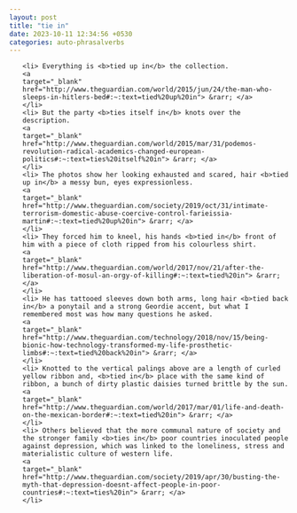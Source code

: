 ```yaml
---
layout: post
title: "tie in"
date: 2023-10-11 12:34:56 +0530
categories: auto-phrasalverbs
---
```

<ol>

    <li> Everything is <b>tied up in</b> the collection.
    <a 
    target="_blank" 
    href="http://www.theguardian.com/world/2015/jun/24/the-man-who-sleeps-in-hitlers-bed#:~:text=tied%20up%20in"> &rarr; </a>
    </li>
    <li> But the party <b>ties itself in</b> knots over the description.
    <a 
    target="_blank" 
    href="http://www.theguardian.com/world/2015/mar/31/podemos-revolution-radical-academics-changed-european-politics#:~:text=ties%20itself%20in"> &rarr; </a>
    </li>
    <li> The photos show her looking exhausted and scared, hair <b>tied up in</b> a messy bun, eyes expressionless.
    <a 
    target="_blank" 
    href="http://www.theguardian.com/society/2019/oct/31/intimate-terrorism-domestic-abuse-coercive-control-farieissia-martin#:~:text=tied%20up%20in"> &rarr; </a>
    </li>
    <li> They forced him to kneel, his hands <b>tied in</b> front of him with a piece of cloth ripped from his colourless shirt.
    <a 
    target="_blank" 
    href="http://www.theguardian.com/world/2017/nov/21/after-the-liberation-of-mosul-an-orgy-of-killing#:~:text=tied%20in"> &rarr; </a>
    </li>
    <li> He has tattooed sleeves down both arms, long hair <b>tied back in</b> a ponytail and a strong Geordie accent, but what I remembered most was how many questions he asked.
    <a 
    target="_blank" 
    href="http://www.theguardian.com/technology/2018/nov/15/being-bionic-how-technology-transformed-my-life-prosthetic-limbs#:~:text=tied%20back%20in"> &rarr; </a>
    </li>
    <li> Knotted to the vertical palings above are a length of curled yellow ribbon and, <b>tied in</b> place with the same kind of ribbon, a bunch of dirty plastic daisies turned brittle by the sun.
    <a 
    target="_blank" 
    href="http://www.theguardian.com/world/2017/mar/01/life-and-death-on-the-mexican-border#:~:text=tied%20in"> &rarr; </a>
    </li>
    <li> Others believed that the more communal nature of society and the stronger family <b>ties in</b> poor countries inoculated people against depression, which was linked to the loneliness, stress and materialistic culture of western life.
    <a 
    target="_blank" 
    href="http://www.theguardian.com/society/2019/apr/30/busting-the-myth-that-depression-doesnt-affect-people-in-poor-countries#:~:text=ties%20in"> &rarr; </a>
    </li>
